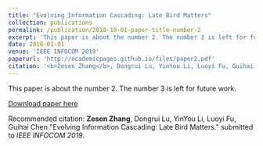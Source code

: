 ```yaml
---
title: "Evolving Information Cascading: Late Bird Matters"
collection: publications
permalink: /publication/2010-10-01-paper-title-number-2
excerpt: 'This paper is about the number 2. The number 3 is left for future work.'
date: 2018-01-01
venue: 'IEEE INFOCOM 2019'
paperurl: 'http://academicpages.github.io/files/paper2.pdf'
citation: '<b>Zesen Zhang</b>, Dongrui Lu, YinYou Li, Luoyi Fu, Guihai Chen  &quot;Evolving Information Cascading: Late Bird Matters.&quot; submitted to <i>IEEE INFOCOM 2019</i>.'
---
```

This paper is about the number 2. The number 3 is left for future work.

[Download paper here](http://academicpages.github.io/files/paper2.pdf)

Recommended citation: <b>Zesen Zhang</b>, Dongrui Lu, YinYou Li, Luoyi Fu, Guihai Chen  &quot;Evolving Information Cascading: Late Bird Matters.&quot; submitted to <i>IEEE INFOCOM 2019</i>.
